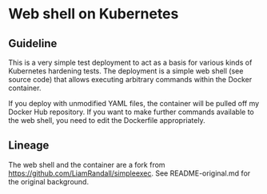 # Web shell on Kubernetes

## Guideline

This is a very simple test deployment to act as a basis for various kinds of Kubernetes hardening tests. The deployment is a simple web shell (see source code) that allows executing arbitrary commands within the Docker container.

If you deploy with unmodified YAML files, the container will be pulled off my Docker Hub repository. If you want to make further commands available to the web shell, you need to edit the Dockerfile appropriately.

## Lineage

The web shell and the container are a fork from https://github.com/LiamRandall/simpleexec. See README-original.md for the original background.